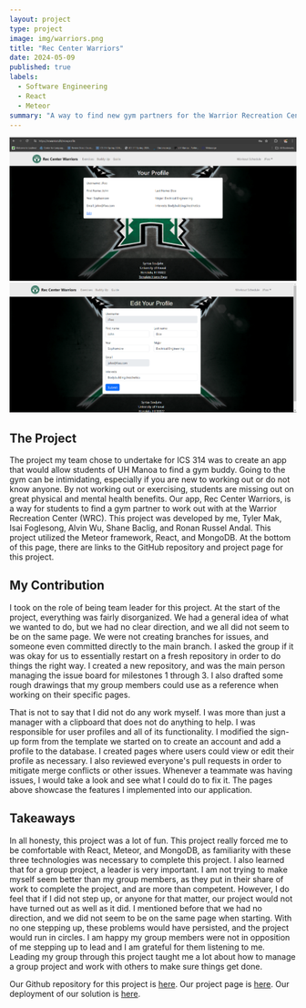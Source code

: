 ```yaml
---
layout: project
type: project
image: img/warriors.png
title: "Rec Center Warriors"
date: 2024-05-09
published: true
labels:
  - Software Engineering
  - React
  - Meteor
summary: "A way to find new gym partners for the Warrior Recreation Center at UH Manoa."
---
```


<div class="text-center p-4">
    <img width="600px" src="../img/rcwarriors2.png" class="img-thumbnail" alt="rcwarriors2">
    <img width="600px" src="../img/rcwarriors3.png" class="img-thumbnail" alt="rcwarriors3">
</div>

## The Project
The project my team chose to undertake for ICS 314 was to create an app that would allow students of UH Manoa to find a gym buddy. Going to the gym can be intimidating, especially if you are new to working out or do not know anyone. By not working out or exercising, students are missing out on great physical and mental health benefits. Our app, Rec Center Warriors, is a way for students to find a gym partner to work out with at the Warrior Recreation Center (WRC). This project was developed by me, Tyler Mak, Isai Foglesong, Alvin Wu, Shane Baclig, and Ronan Russel Andal. This project utilized the Meteor framework, React, and MongoDB. At the bottom of this page, there are links to the GitHub repository and project page for this project.

## My Contribution
I took on the role of being team leader for this project. At the start of the project, everything was fairly disorganized. We had a general idea of what we wanted to do, but we had no clear direction, and we all did not seem to be on the same page. We were not creating branches for issues, and someone even committed directly to the main branch. I asked the group if it was okay for us to essentially restart on a fresh repository in order to do things the right way. I created a new repository, and was the main person managing the issue board for milestones 1 through 3. I also drafted some rough drawings that my group members could use as a reference when working on their specific pages. 

That is not to say that I did not do any work myself. I was more than just a manager with a clipboard that does not do anything to help. I was responsible for user profiles and all of its functionality. I modified the sign-up form from the template we started on to create an account and add a profile to the database. I created pages where users could view or edit their profile as necessary. I also reviewed everyone's pull requests in order to mitigate merge conflicts or other issues. Whenever a teammate was having issues, I would take a look and see what I could do to fix it. The pages above showcase the features I implemented into our application. 

## Takeaways
In all honesty, this project was a lot of fun. This project really forced me to be comfortable with React, Meteor, and MongoDB, as familiarity with these three technologies was necessary to complete this project. I also learned that for a group project, a leader is very important. I am not trying to make myself seem better than my group members, as they put in their share of work to complete the project, and are more than competent. However, I do feel that if I did not step up, or anyone for that matter, our project would not have turned out as well as it did. I mentioned before that we had no direction, and we did not seem to be on the same page when starting. With no one stepping up, these problems would have persisted, and the project would run in circles. I am happy my group members were not in opposition of me stepping up to lead and I am grateful for them listening to me. Leading my group through this project taught me a lot about how to manage a group project and work with others to make sure things get done. 

Our Github repository for this project is [here](https://github.com/Syntax-Souljahs/RecCenterWarriors).
Our project page is [here](https://syntax-souljahs.github.io/).
Our deployment of our solution is [here](https://rcwarriors.fit/).
